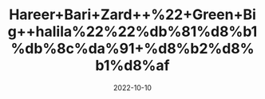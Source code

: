 ---
title: 'Hareer+Bari+Zard++%22+Green+Big++halila%22%22%db%81%d8%b1%db%8c%da%91+%d8%b2%d8%b1%d8%af'
date: '2022-10-10' 
metatag: '' 
inventory: '0' 
draft: false 
# meta description 
shortDescripton: 'It+improves+metabolism+and+helps+the+body+lose+weight+by+lowering+Low-Density+Lipoproteins+accumulation+in+the+body'
description: 'Herb'
longdescription: ''
featured: True
# product Price
price: '40.0'
# Product Short Description
shortDescription: 'It+improves+metabolism+and+helps+the+body+lose+weight+by+lowering+Low-Density+Lipoproteins+accumulation+in+the+body'
productID: '3FA837F0-1427-ED11-9968-005056B3A416'
type: 'products'
category: 'Herb' 
thumnailproduct: 'https://eraconnect.blob.core.windows.net/product-images/aminsaddiquidawakhana/3FA837F0-1427-ED11-9968-005056B3A416.webp' 
images:
  - image: 'https://eraconnect.blob.core.windows.net/product-images/aminsaddiquidawakhana/3FA837F0-1427-ED11-9968-005056B3A416.webp'  
Variants:
---